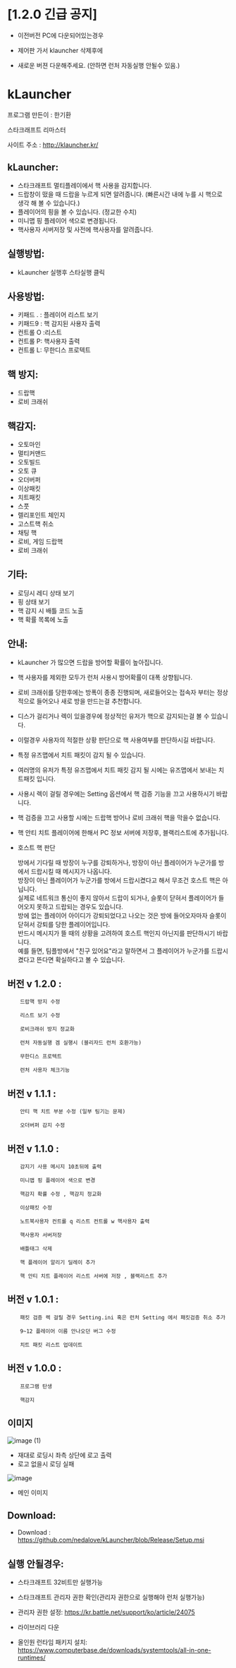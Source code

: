 
# [1.2.0 긴급 공지]

* 이전버전 PC에 다운되어있는경우

* 제어판 가서  klauncher 삭제후에 

* 새로운 버젼 다운해주세요. (안하면 런처 자동실행 안될수 있음.)


# kLauncher

프로그램 만든이 : 한기환

스타크래프트 리마스터

사이트 주소 : http://klauncher.kr/


   
## kLauncher:

* 스타크래프트 멀티플레이에서 핵 사용을 감지합니다.
* 드랍창이 떴을 때 드랍을 누르게 되면 알려줍니다. (빠른시간 내에 누를 시 핵으로 생각 해 볼 수 있습니다.)
* 플레이어의 핑을 볼 수 있습니다. (정교한 수치)
* 미니맵 핑 플레이어 색으로 변경됩니다.
* 핵사용자 서버저장 및 사전에 핵사용자를 알려줍니다.


   
## 실행방법:

* kLauncher 실행후 스타실행 클릭


   
## 사용방법:

* 키패드 .  : 플레이어 리스트 보기
* 키패드9  : 핵 감지된 사용자 출력
* 컨트롤 O :리스트 
* 컨트롤 P: 핵사용자 출력
* 컨트롤 L: 무한디스 프로텍트
   
## 핵 방지:

* 드랍핵
* 로비 크래쉬


   
## 핵감지:

* 오토마인
* 멀티커맨드
* 오토빌드
* 오토 큐 
* 오더버퍼
* 이상패킷
* 치트패킷
* 스풋
* 렐리포인트 체인지
* 고스트핵 취소
* 채팅 핵
* 로비, 게임 드랍핵 
* 로비 크래쉬 


   
## 기타:

* 로딩시 레디 상태 보기
* 핑 상태 보기 
* 핵 감지 시 배틀 코드 노출
* 핵 확률 목록에 노출 


   
## 안내:

* kLauncher 가 많으면 드랍을 방어할 확률이 높아집니다.
* 핵 사용자를 제외한 모두가 런처 사용시 방어확률이 대폭 상향됩니다.
* 로비 크래쉬를 당한후에는 방폭이 종종 진행되며, 새로들어오는 접속자 부터는 정상적으로 들어오나 새로 방을 만드는걸 추천합니다.

* 디스가 걸리거나 렉이 있을경우에 정상적인 유저가 핵으로 감지되는걸 볼 수 있습니다.
* 이럴경우 사용자의 적절한 상황 판단으로 핵 사용여부를 판단하시길 바랍니다.

* 특정 유즈맵에서 치트 패킷이 감지 될 수 있습니다.
* 여러명의 유저가 특정 유즈맵에서 치트 패킷 감지 될 시에는 유즈맵에서 보내는 치트패킷 입니다.

* 사용시 렉이 걸릴 경우에는 Setting 옵션에서 핵 검증 기능을 끄고 사용하시기 바랍니다.
* 핵 검증을 끄고 사용할 시에는 드랍핵 방어나 로비 크래쉬 핵을 막을수 없습니다.

* 핵 안티 치트 플레이어에 한해서 PC 정보 서버에 저장후, 블랙리스트에 추가됩니다.

* 호스트 핵 판단

  방에서 기다릴 때 방장이 누구를 강퇴하거나, 방장이 아닌 플레이어가 누군가를 방에서 드랍시킬 때 메시지가 나옵니다.  
  방장이 아닌 플레이어가 누군가를 방에서 드랍시켰다고 해서 무조건 호스트 핵은 아닙니다.  
  실제로 네트워크 통신이 좋지 않아서 드랍이 되거나, 슬롯이 닫혀서 플레이어가 들어오지 못하고 드랍되는 경우도 있습니다.  
  방에 없는 플레이어 아이디가 강퇴되었다고 나오는 것은 방에 들어오자마자 슬롯이 닫혀서 강퇴를 당한 플레이어입니다.  
  반드시 메시지가 뜰 때의 상황을 고려하여 호스트 핵인지 아닌지를 판단하시기 바랍니다.  
  예를 들면, 팀플방에서 "친구 있어요"라고 말하면서 그 플레이어가 누군가를 드랍시켰다고 뜬다면 확실하다고 볼 수 있습니다.

 ##	버전 v 1.2.0 :
 
		드랍핵 방지 수정
		
		리스트 보기 수정
		
		로비크래쉬 방지 정교화
		
		런처 자동실행 겜 실행시 (블리자드 런처 호환가능)
		
		무한디스 프로텍트
		
		런처 사용자 체크기능

 ##	버전 v 1.1.1 :
 
		안티 핵 치트 부분 수정 (일부 팅기는 문제) 
		
		오더버퍼 감지 수정
		

 ##	버전 v 1.1.0 :

		감지기 사용 메시지 10초뒤에 출력
		
		미니맵 핑 플레이어 색으로 변경
		
		핵감지 확률 수정 , 핵감지 정교화
		
		이상패킷 수정
		
		노트북사용자 컨트롤 q 리스트 컨트롤 w 핵사용자 출력
		
		핵사용자 서버저장
		
		배틀태그 삭제
		
		핵 플레이어 알리기 딜레이 추가
		
		핵 안티 치트 플레이어 리스트 서버에 저장 , 블랙리스트 추가		

 ##	버전 v 1.0.1 :

		패킷 검증 렉 걸릴 경우 Setting.ini 혹은 런처 Setting 에서 패킷검증 취소 추가
		
		9~12 플레이어 이름 안나오던 버그 수정
		
		치트 패킷 리스트 업데이트		
		 
##	버전 v 1.0.0 :

		프로그램 탄생
		
		핵감지

## 이미지


![image (1)](https://user-images.githubusercontent.com/57429138/106173370-329dd700-61d7-11eb-86fa-5de0324b128e.png)
* 재대로 로딩시 좌측 상단에 로고 출력
* 로고 없을시 로딩 실패


![image](https://user-images.githubusercontent.com/57429138/106173377-34679a80-61d7-11eb-8d83-8ebbf0012021.png)
* 메인 이미지


## Download:
* Download : <https://github.com/nedalove/kLauncher/blob/Release/Setup.msi>

## 실행 안될경우:

* 스타크래프트 32비트만 실행가능

* 스타크래프트 관리자 권한 확인(관리자 권한으로 실행해야 런처 실행가능)
 - 관리자 권한 설정: https://kr.battle.net/support/ko/article/24075
 
* 라이브러리 다운
 - 올인원 런타임 패키지 설치: https://www.computerbase.de/downloads/systemtools/all-in-one-runtimes/ 

